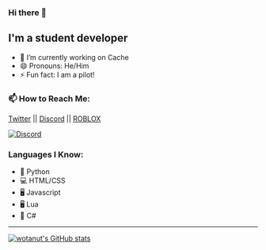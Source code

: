 ### Hi there 👋

## I'm a student developer

- 🔭 I’m currently working on Cache
- 😄 Pronouns: He/Him
- ⚡ Fun fact: I am a pilot!

### 📫 How to Reach Me:
[Twitter](https://www.twitter.com/wotanut1) || [Discord](https://www.discord.com/invite/G993wHvy5d) || [ROBLOX](https://www.roblox.com/groups/9168518/Wotanut-Studios#!/about)

<!-- ![Discord](https://discord.c99.nl/widget/theme-3/725945760629129277.png) -->
<a href="https://discord.com/users/<user_id>">
<img src="https://discord.c99.nl/widget" alt="Discord"/>
</a>

### Languages I Know:
- 🐍 Python
- 💻 HTML/CSS
- 🖥️ Javascript
- 🖥️ Lua
- 💾 C#
---
[![wotanut's GitHub stats](https://github-readme-stats.vercel.app/api?username=wotanut&theme=radical&show_icons=true)](https://github.com/anuraghazra/github-readme-stats)
